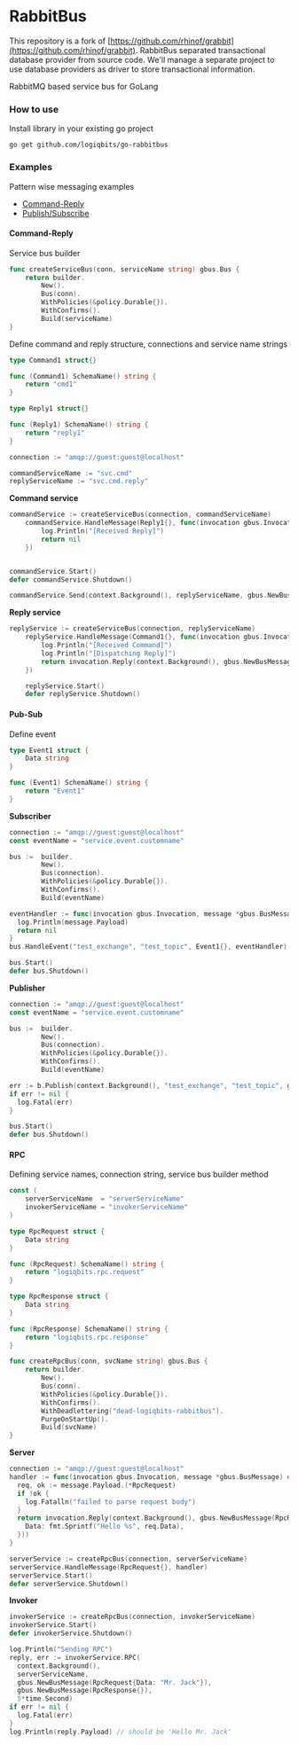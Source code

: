 # RabbitBus

This repository is a fork of [https://github.com/rhinof/grabbit](https://github.com/rhinof/grabbit). RabbitBus separated transactional database provider from source code. We'll manage a separate project to use database providers as driver to store transactional information.

RabbitMQ based service bus for GoLang



### How to use

Install library in your existing go project

```
go get github.com/logiqbits/go-rabbitbus
```



### Examples

Pattern wise messaging examples

* [Command-Reply](#command-reply)
* [Publish/Subscribe](#pub-sub)


#### Command-Reply

Service bus builder

```go
func createServiceBus(conn, serviceName string) gbus.Bus {
	return builder.
		New().
		Bus(conn).
		WithPolicies(&policy.Durable{}).
		WithConfirms().
		Build(serviceName)
}
```



Define command and reply structure, connections and service name strings

```go
type Command1 struct{}

func (Command1) SchemaName() string {
	return "cmd1"
}

type Reply1 struct{}

func (Reply1) SchemaName() string {
	return "reply1"
}

connection := "amqp://guest:guest@localhost"

commandServiceName := "svc.cmd"
replyServiceName := "svc.cmd.reply"
```

**Command service**

```go
commandService := createServiceBus(connection, commandServiceName)
	commandService.HandleMessage(Reply1{}, func(invocation gbus.Invocation, message *gbus.BusMessage) error {
		log.Println("[Received Reply]")
		return nil
	})


commandService.Start()
defer commandService.Shutdown()

commandService.Send(context.Background(), replyServiceName, gbus.NewBusMessage(Command1{}))
```

**Reply service**

```go
replyService := createServiceBus(connection, replyServiceName)
	replyService.HandleMessage(Command1{}, func(invocation gbus.Invocation, message *gbus.BusMessage) error {
		log.Println("[Received Command]")
		log.Println("[Dispatching Reply]")
		return invocation.Reply(context.Background(), gbus.NewBusMessage(Reply1{}))
	})

	replyService.Start()
	defer replyService.Shutdown()
```





#### Pub-Sub

Define event

```go
type Event1 struct {
	Data string
}

func (Event1) SchemaName() string {
	return "Event1"
}
```



**Subscriber**

```go
connection := "amqp://guest:guest@localhost"
const eventName = "service.event.customname"

bus :=  builder.
        New().
        Bus(connection).
        WithPolicies(&policy.Durable{}).
        WithConfirms().
        Build(eventName)

eventHandler := func(invocation gbus.Invocation, message *gbus.BusMessage) error {
  log.Println(message.Payload)
  return nil
}
bus.HandleEvent("test_exchange", "test_topic", Event1{}, eventHandler)

bus.Start()
defer bus.Shutdown()
```



**Publisher**

```go
connection := "amqp://guest:guest@localhost"
const eventName = "service.event.customname"

bus :=  builder.
        New().
        Bus(connection).
        WithPolicies(&policy.Durable{}).
        WithConfirms().
        Build(eventName)

err := b.Publish(context.Background(), "test_exchange", "test_topic", gbus.NewBusMessage(&Event1{Data: time.Now().String()}))
if err != nil {
  log.Fatal(err)
}

bus.Start()
defer bus.Shutdown()
```



#### RPC

Defining service names, connection string, service bus builder method

```go
const (
	serverServiceName  = "serverServiceName"
	invokerServiceName = "invokerServiceName"
)

type RpcRequest struct {
	Data string
}

func (RpcRequest) SchemaName() string {
	return "logiqbits.rpc.request"
}

type RpcResponse struct {
	Data string
}

func (RpcResponse) SchemaName() string {
	return "logiqbits.rpc.response"
}

func createRpcBus(conn, svcName string) gbus.Bus {
	return builder.
		New().
		Bus(conn).
		WithPolicies(&policy.Durable{}).
		WithConfirms().
		WithDeadlettering("dead-logiqbits-rabbitbus").
		PurgeOnStartUp().
		Build(svcName)
}
```



**Server**

```go
connection := "amqp://guest:guest@localhost"
handler := func(invocation gbus.Invocation, message *gbus.BusMessage) error {
  req, ok := message.Payload.(*RpcRequest)
  if !ok {
    log.Fatalln("failed to parse request body")
  }
  return invocation.Reply(context.Background(), gbus.NewBusMessage(RpcResponse{
    Data: fmt.Sprintf("Hello %s", req.Data),
  }))
}

serverService := createRpcBus(connection, serverServiceName)
serverService.HandleMessage(RpcRequest{}, handler)
serverService.Start()
defer serverService.Shutdown()
```



**Invoker**

```go
invokerService := createRpcBus(connection, invokerServiceName)
invokerService.Start()
defer invokerService.Shutdown()

log.Println("Sending RPC")
reply, err := invokerService.RPC(
  context.Background(),
  serverServiceName,
  gbus.NewBusMessage(RpcRequest{Data: "Mr. Jack"}),
  gbus.NewBusMessage(RpcResponse{}),
  5*time.Second)
if err != nil {
  log.Fatal(err)
}
log.Println(reply.Payload) // should be 'Hello Mr. Jack'
```



